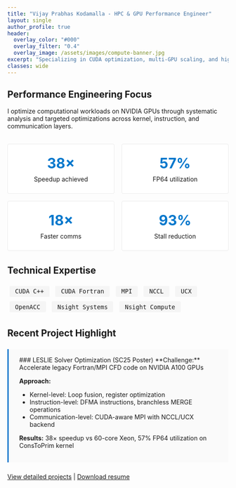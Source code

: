 ```yaml
---
title: "Vijay Prabhas Kodamalla - HPC & GPU Performance Engineer"
layout: single
author_profile: true
header:
  overlay_color: "#000"
  overlay_filter: "0.4"
  overlay_image: /assets/images/compute-banner.jpg
excerpt: "Specializing in CUDA optimization, multi-GPU scaling, and high-performance computing"
classes: wide
---
```


<style>
.performance-metrics {
    display: grid;
    grid-template-columns: repeat(auto-fit, minmax(200px, 1fr));
    gap: 1rem;
    margin: 2rem 0;
}
.metric-card {
    background: #fff;
    border: 1px solid #eaeaea;
    border-radius: 4px;
    padding: 1.5rem;
    text-align: center;
}
.metric-value {
    font-size: 2rem;
    font-weight: bold;
    color: #0077cc;
    display: block;
    margin-bottom: 0.5rem;
}
.tech-tag {
    display: inline-block;
    background: #f5f5f5;
    padding: 0.3rem 0.8rem;
    border-radius: 3px;
    font-size: 0.85rem;
    margin: 0.3rem;
    font-family: 'SF Mono', Monaco, monospace;
}
.project-highlight {
    border-left: 3px solid #0077cc;
    padding: 1rem 1.5rem;
    margin: 1.5rem 0;
    background: #fafafa;
}
</style>

## Performance Engineering Focus

I optimize computational workloads on NVIDIA GPUs through systematic analysis and targeted optimizations across kernel, instruction, and communication layers.

<div class="performance-metrics">
    <div class="metric-card">
        <span class="metric-value">38×</span>
        <span>Speedup achieved</span>
    </div>
    <div class="metric-card">
        <span class="metric-value">57%</span>
        <span>FP64 utilization</span>
    </div>
    <div class="metric-card">
        <span class="metric-value">18×</span>
        <span>Faster comms</span>
    </div>
    <div class="metric-card">
        <span class="metric-value">93%</span>
        <span>Stall reduction</span>
    </div>
</div>

## Technical Expertise

<div class="tech-tag">CUDA C++</div>
<div class="tech-tag">CUDA Fortran</div>
<div class="tech-tag">MPI</div>
<div class="tech-tag">NCCL</div>
<div class="tech-tag">UCX</div>
<div class="tech-tag">OpenACC</div>
<div class="tech-tag">Nsight Systems</div>
<div class="tech-tag">Nsight Compute</div>

## Recent Project Highlight

<div class="project-highlight">
### LESLIE Solver Optimization (SC25 Poster)
**Challenge:** Accelerate legacy Fortran/MPI CFD code on NVIDIA A100 GPUs

**Approach:** 
- Kernel-level: Loop fusion, register optimization
- Instruction-level: DFMA instructions, branchless MERGE operations  
- Communication-level: CUDA-aware MPI with NCCL/UCX backend

**Results:** 38× speedup vs 60-core Xeon, 57% FP64 utilization on ConsToPrim kernel
</div>

[View detailed projects](/projects/) | [Download resume](/assets/docs/resume.pdf)
